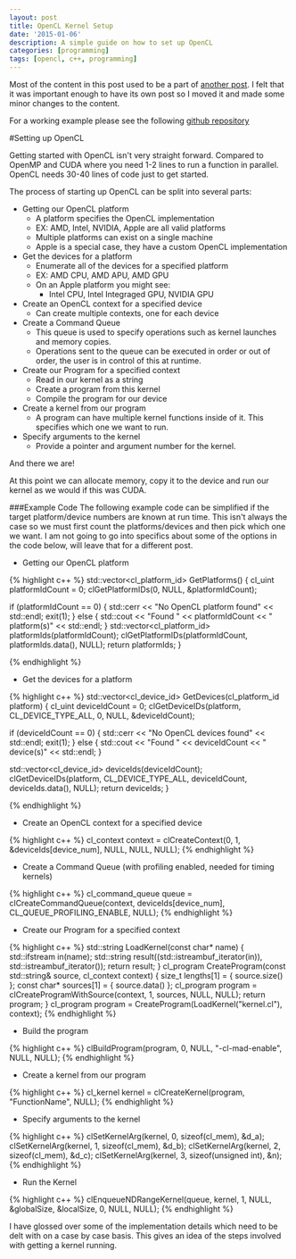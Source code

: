```yaml
---
layout: post
title: OpenCL Kernel Setup
date: '2015-01-06'
description: A simple guide on how to set up OpenCL
categories: [programming]
tags: [opencl, c++, programming]
---
```


Most of the content in this post used to be a part of [another post](http://hamelot.co.uk/programming/opencl-performance-tuning/). I felt that it was important enough to have its own post so I moved it and made some minor changes to the content. 

For a working example please see the following [github repository](https://github.com/hmazhar/opencl_example)


#Setting up OpenCL

Getting started with OpenCL isn't very straight forward. Compared to OpenMP and CUDA where you need 1-2 lines to run a function in parallel. OpenCL needs 30-40 lines of code just to get started. 

The process of starting up OpenCL can be split into several parts:

- Getting our OpenCL platform
    - A platform specifies the OpenCL implementation
    - EX: AMD, Intel, NVIDIA, Apple are all valid platforms
    - Multiple platforms can exist on a single machine
    - Apple is a special case, they have a custom OpenCL implementation
- Get the devices for a platform
    - Enumerate all of the devices for a specified platform
    - EX: AMD CPU, AMD APU, AMD GPU
    - On an Apple platform you might see:
        - Intel CPU, Intel Integraged GPU, NVIDIA GPU
- Create an OpenCL context for a specified device
    - Can create multiple contexts, one for each device 
- Create a Command Queue
    - This queue is used to specify operations such as kernel launches and memory copies.
    - Operations sent to the queue can be executed in order or out of order, the user is in control of this at runtime.
- Create our Program for a specified context
    - Read in our kernel as a string
    - Create a program from this kernel
    - Compile the program for our device
- Create a kernel from our program
    - A program can have multiple kernel functions inside of it. This specifies which one we want to run. 
- Specify arguments to the kernel
    - Provide a pointer and argument number for the kernel.




And there we are!

At this point we can allocate memory, copy it to the device and run our kernel as we would if this was CUDA. 

###Example Code
The following example code can be simplified if the target platform/device numbers are known at run time. This isn't always the case so we must first count the platforms/devices and then pick which one we want. I am not going to go into specifics about some of the options in the code below, will leave that for a different post.

- Getting our OpenCL platform

{% highlight c++ %} 
std::vector<cl_platform_id> GetPlatforms() {
    cl_uint platformIdCount = 0;
  clGetPlatformIDs(0, NULL, &platformIdCount);

  if (platformIdCount == 0) {
    std::cerr << "No OpenCL platform found" << std::endl;
    exit(1);
  } else {
    std::cout << "Found " << platformIdCount << " platform(s)" << std::endl;
  }
  std::vector<cl_platform_id> platformIds(platformIdCount);
    clGetPlatformIDs(platformIdCount, platformIds.data(), NULL);
    return platformIds;
}

{% endhighlight %} 
- Get the devices for a platform

{% highlight c++ %}
std::vector<cl_device_id> GetDevices(cl_platform_id platform) {
    cl_uint deviceIdCount = 0;
  clGetDeviceIDs(platform, CL_DEVICE_TYPE_ALL, 0, NULL, &deviceIdCount);

  if (deviceIdCount == 0) {
    std::cerr << "No OpenCL devices found" << std::endl;
    exit(1);
  } else {
    std::cout << "Found " << deviceIdCount << " device(s)" << std::endl;
  }

  std::vector<cl_device_id> deviceIds(deviceIdCount);
  clGetDeviceIDs(platform, CL_DEVICE_TYPE_ALL, deviceIdCount, deviceIds.data(), NULL);
    return deviceIds;
}

{% endhighlight %} 
- Create an OpenCL context for a specified device

{% highlight c++ %}
cl_context context = clCreateContext(0, 1, &deviceIds[device_num], NULL, NULL, NULL);
{% endhighlight %} 
- Create a Command Queue (with profiling enabled, needed for timing kernels)

{% highlight c++ %}
cl_command_queue queue = clCreateCommandQueue(context, deviceIds[device_num], CL_QUEUE_PROFILING_ENABLE, NULL);
{% endhighlight %} 
- Create our Program for a specified context

{% highlight c++ %}
std::string LoadKernel(const char* name) {
    std::ifstream in(name);
  std::string result((std::istreambuf_iterator<char>(in)), std::istreambuf_iterator<char>());
  return result;
}
cl_program CreateProgram(const std::string& source, cl_context context) {
    size_t lengths[1] = { source.size() };
  const char* sources[1] = { source.data() };
  cl_program program = clCreateProgramWithSource(context, 1, sources, NULL, NULL);
  return program;
}
cl_program program = CreateProgram(LoadKernel("kernel.cl"), context);
{% endhighlight %} 

- Build the program

{% highlight c++ %}
clBuildProgram(program, 0, NULL, "-cl-mad-enable", NULL, NULL);
{% endhighlight %} 

- Create a kernel from our program

{% highlight c++ %}
cl_kernel kernel = clCreateKernel(program, "FunctionName", NULL);
{% endhighlight %} 

- Specify arguments to the kernel

{% highlight c++ %}
  clSetKernelArg(kernel, 0, sizeof(cl_mem), &d_a);
  clSetKernelArg(kernel, 1, sizeof(cl_mem), &d_b);
  clSetKernelArg(kernel, 2, sizeof(cl_mem), &d_c);
  clSetKernelArg(kernel, 3, sizeof(unsigned int), &n);
{% endhighlight %} 

- Run the Kernel

{% highlight c++ %}
clEnqueueNDRangeKernel(queue, kernel, 1, NULL, &globalSize, &localSize, 0, NULL, NULL);
{% endhighlight %} 

I have glossed over some of the implementation details which need to be delt with on a case by case basis. This gives an idea of the steps involved with getting a kernel running.


